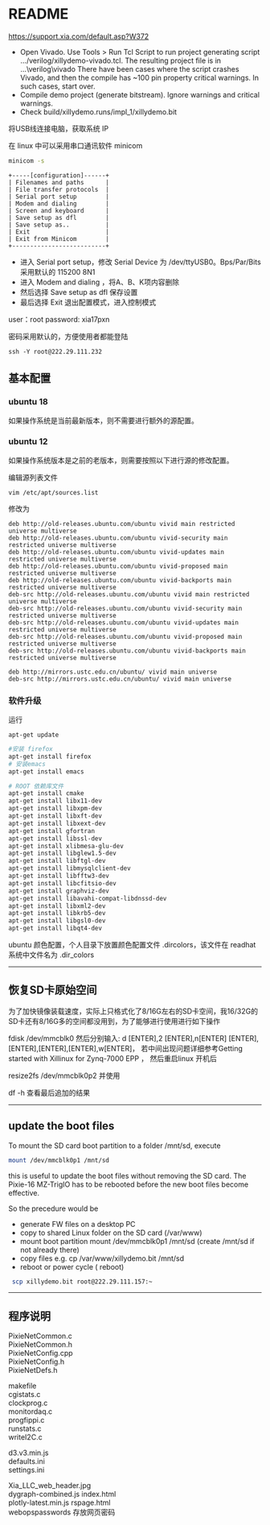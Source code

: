 <!-- README.md --- 
;; 
;; Description: 
;; Author: Hongyi Wu(吴鸿毅)
;; Email: wuhongyi@qq.com 
;; Created: 四 12月 20 20:21:20 2018 (+0800)
;; Last-Updated: 三 2月 27 13:35:25 2019 (+0800)
;;           By: Hongyi Wu(吴鸿毅)
;;     Update #: 40
;; URL: http://wuhongyi.cn -->

# README

https://support.xia.com/default.asp?W372

- Open Vivado. Use Tools > Run Tcl Script to run project generating script …/verilog/xillydemo-vivado.tcl. The resulting project file is in ...\verilog\vivado
There have been cases where the script crashes Vivado, and then the compile has ~100 pin property critical warnings. In such cases, start over.  
- Compile demo project (generate bitstream). Ignore warnings and critical warnings.
- Check build/xillydemo.runs/impl_1/xillydemo.bit 

将USB线连接电脑，获取系统 IP

在 linux 中可以采用串口通讯软件 minicom

```bash
minicom -s
```

```
+-----[configuration]------+
| Filenames and paths      |
| File transfer protocols  |
| Serial port setup        |
| Modem and dialing        |
| Screen and keyboard      |
| Save setup as dfl        |
| Save setup as..          |
| Exit                     |
| Exit from Minicom        |
+--------------------------+
```

- 进入 Serial port setup，修改 Serial Device 为 /dev/ttyUSB0。Bps/Par/Bits 采用默认的 115200 8N1
- 进入 Modem and dialing ，将A、B、K项内容删除
- 然后选择 Save setup as dfl 保存设置
- 最后选择 Exit 退出配置模式，进入控制模式

user：root
password: xia17pxn

密码采用默认的，方便使用者都能登陆

```
ssh -Y root@222.29.111.232
```

## 基本配置

### ubuntu 18

如果操作系统是当前最新版本，则不需要进行额外的源配置。


### ubuntu 12

如果操作系统版本是之前的老版本，则需要按照以下进行源的修改配置。

编辑源列表文件
```
vim /etc/apt/sources.list
```

修改为
```
deb http://old-releases.ubuntu.com/ubuntu vivid main restricted universe multiverse   
deb http://old-releases.ubuntu.com/ubuntu vivid-security main restricted universe multiverse   
deb http://old-releases.ubuntu.com/ubuntu vivid-updates main restricted universe multiverse   
deb http://old-releases.ubuntu.com/ubuntu vivid-proposed main restricted universe multiverse   
deb http://old-releases.ubuntu.com/ubuntu vivid-backports main restricted universe multiverse   
deb-src http://old-releases.ubuntu.com/ubuntu vivid main restricted universe multiverse   
deb-src http://old-releases.ubuntu.com/ubuntu vivid-security main restricted universe multiverse   
deb-src http://old-releases.ubuntu.com/ubuntu vivid-updates main restricted universe multiverse   
deb-src http://old-releases.ubuntu.com/ubuntu vivid-proposed main restricted universe multiverse   
deb-src http://old-releases.ubuntu.com/ubuntu vivid-backports main restricted universe multiverse 

deb http://mirrors.ustc.edu.cn/ubuntu/ vivid main universe
deb-src http://mirrors.ustc.edu.cn/ubuntu/ vivid main universe
```

### 软件升级

运行
```
apt-get update
```


```bash
#安装 firefox
apt-get install firefox
# 安装emacs
apt-get install emacs

# ROOT 依赖库文件
apt-get install cmake
apt-get install libx11-dev
apt-get install libxpm-dev
apt-get install libxft-dev 
apt-get install libxext-dev
apt-get install gfortran 
apt-get install libssl-dev 
apt-get install xlibmesa-glu-dev 
apt-get install libglew1.5-dev 
apt-get install libftgl-dev 
apt-get install libmysqlclient-dev 
apt-get install libfftw3-dev 
apt-get install libcfitsio-dev 
apt-get install graphviz-dev
apt-get install libavahi-compat-libdnssd-dev 
apt-get install libxml2-dev 
apt-get install libkrb5-dev 
apt-get install libgsl0-dev 
apt-get install libqt4-dev
```

ubuntu 颜色配置，个人目录下放置颜色配置文件 .dircolors，该文件在 readhat 系统中文件名为 .dir_colors


----

## 恢复SD卡原始空间

为了加快镜像装载速度，实际上只格式化了8/16G左右的SD卡空间，我16/32G的SD卡还有8/16G多的空间都没用到，为了能够进行使用进行如下操作

fdisk /dev/mmcblk0
然后分别输入: d [ENTER],2 [ENTER],n[ENTER] [ENTER],[ENTER],[ENTER],[ENTER],w[ENTER]， 若中间出现问题详细参考Getting started with Xillinux for Zynq-7000 EPP ， 然后重启linux 开机后

resize2fs /dev/mmcblk0p2
并使用

df -h
查看最后追加的结果

----

## update the boot files

To mount the SD card boot partition to a folder /mnt/sd, execute
```bash
mount /dev/mmcblk0p1 /mnt/sd
```
this is useful to update the boot files without removing the SD card. The Pixie-16 MZ-TrigIO has to be rebooted before the new boot files become effective.

So the precedure would be 
- generate FW files on a desktop PC
- copy to shared Linux folder on the SD card (/var/www)
- mount boot partition mount /dev/mmcblk0p1 /mnt/sd (create /mnt/sd if not already there) 
- copy files e.g. cp /var/www/xillydemo.bit /mnt/sd
- reboot or power cycle ( reboot)


```bash
 scp xillydemo.bit root@222.29.111.157:~
```

----

## 程序说明

PixieNetCommon.c          
PixieNetCommon.h          
PixieNetConfig.cpp        
PixieNetConfig.h          
PixieNetDefs.h            

makefile            
cgistats.c                
clockprog.c         
monitordaq.c        
progfippi.c    
runstats.c     
writeI2C.c     

d3.v3.min.js        
defaults.ini        
settings.ini   

Xia_LLC_web_header.jpg    
dygraph-combined.js 
index.html          
plotly-latest.min.js
rspage.html    
webopspasswords 存放网页密码




<!-- README.md ends here -->
